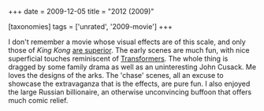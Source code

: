 +++
date = 2009-12-05
title = "2012 (2009)"

[taxonomies]
tags = ['unrated', '2009-movie']
+++

I don\'t remember a movie whose visual effects are of this scale, and
only those of *King Kong* [are superior]. The early scenes are much fun,
with nice superficial touches reminiscent of [Transformers]. The whole
thing is dragged by some family drama as well as an uninteresting John
Cusack. Me loves the designs of the arks. The \'chase\' scenes, all an
excuse to showcase the extravaganza that is the effects, are pure fun. I
also enjoyed the large Russian billionaire, an otherwise unconvincing
buffoon that offers much comic relief.

  [are superior]: http://movies.tshepang.net/top-visual-effects
  [Transformers]: http://movies.tshepang.net/transformers-2007
